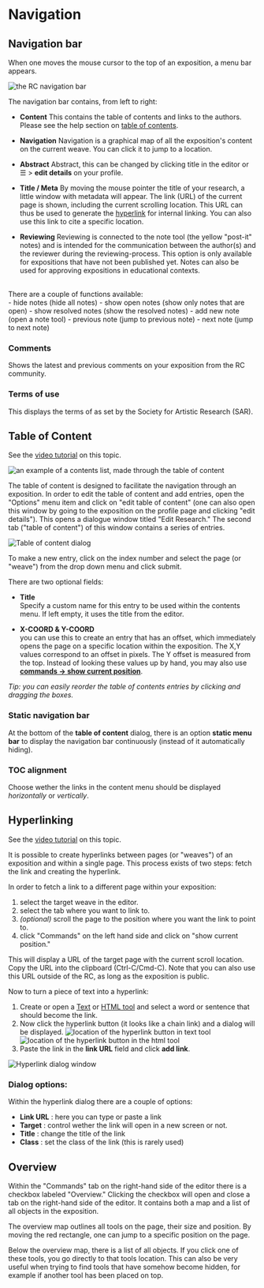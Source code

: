 <!-- TODO: Insert links to other parts of the documentation -->

# Navigation

## Navigation bar

When one moves the mouse cursor to the top of an exposition, a menu bar
appears. 

![the RC navigation bar](images/navigation-bar.png "image showing the navigation bar")  

The navigation bar contains, from left to right:

* __Content__ This contains the table of contents and links to the authors. Please see the help section on [table of contents](#table-of-content).

* __Navigation__ Navigation is a graphical map of all the exposition's
content on the current weave. You can click it to jump to a location.

* __Abstract__ Abstract, this can be changed by clicking title in the editor or ☰ > __edit details__ on your profile.

* __Title / Meta__ By moving the mouse pointer the title of
your research, a little window with metadata will appear. The link
(URL) of the current page is shown, including the current scrolling
location. This URL can thus be used to generate the [hyperlink](#hyperlinks) for
internal linking. You can also use this link to cite a specific
location.

* __Reviewing__
Reviewing is connected to the note tool (the yellow "post-it" notes)
and is intended for the communication between the author(s) and the
reviewer during the reviewing-process. This option is only available for expositions that have not been published yet. Notes can also be used for approving expositions in educational contexts.
<br />
There are a couple of functions available:
<br />
	- hide notes 			(hide all notes)
	- show open notes 		(show only notes that are open)
	- show resolved notes 	(show the resolved notes)
	- add new note 			(open a note tool)
	- previous note         (jump to previous note)
	- next note             (jump to next note)

### Comments

Shows the latest and previous comments on your exposition from the RC
community.

### Terms of use

This displays the terms of as set by the Society for Artistic Research (SAR).

## Table of Content

See the [video tutorial](https://www.researchcatalogue.net/view/273532/273533/54/759) on this topic.

![an example of a contents list, made through the table of content](images/table-of-content-example.png)

The table of content is designed to facilitate the navigation through
an exposition. In order to edit the table of content and add entries,
open the "Options" menu item and click on "edit table of content" (one
can also open this window by going to the exposition on the profile
page and clicking "edit details"). This opens a dialogue window titled
"Edit Research." The second tab ("table of content") of this window
contains a series of entries.

![Table of content dialog](images/table-of-content-dialog.png)

To make a new entry, click on the index number and select the page (or "weave") from the drop down menu and click submit.

There are two optional fields:

* __Title__\
Specify a custom name for this entry to be used within the contents menu.
If left empty, it uses the title from the editor.

* __X-COORD & Y-COORD__\
you can use this to create an entry that has an offset, which immediately opens the page on a specific location within the exposition. The X,Y values correspond to an offset in pixels. The Y offset is measured from the top. Instead of looking these values up by hand, you may also use [__commands -> show current position__](#set-default-position-show-current-position).

*Tip: you can easily reorder the table of contents entries by clicking and dragging the boxes.*

### Static navigation bar

At the bottom of the __table of content__ dialog, there is an option __static menu bar__ to display the navigation bar continuously (instead of it automatically hiding).

### TOC alignment

Choose wether the links in the content menu should be displayed *horizontally* or *vertically*.

## Hyperlinking

See the [video tutorial](https://www.researchcatalogue.net/view/273532/273533) on this topic.

It is possible to create hyperlinks between pages (or "weaves") of an
exposition and within a single page. This process exists of two steps: 
fetch the link and creating the hyperlink.

In order to fetch a link to a different page within your exposition:
  
1. select the target weave in the editor. 
2. select the tab where you want to link to.
3. *(optional)* scroll the page to the position where you want the link to point to.
4. click "Commands" on the left hand side and click on "show current
position."  

This will display a URL of the target page with the current scroll location. Copy the URL
into the clipboard (Ctrl-C/Cmd-C). Note that you can also use this URL outside of the RC, as long as the exposition is public.
 
Now to turn a piece of text into a hyperlink:  

1. Create or open a [Text](#text-tool) or [HTML tool](#HTML-tool) and select a word or sentence that should become the link.
2. Now click the hyperlink button (it looks like a chain link) and a dialog will be displayed.
![location of the hyperlink button in text tool](images/html-hyperlink.png)
![location of the hyperlink button in the html tool](images/text-hyperlink.png)
3. Paste the link in the __link URL__ field and click __add link__.

![Hyperlink dialog window](images/hyperlink-dialog.png)

### Dialog options:

Within the hyperlink dialog there are a couple of options:

* __Link URL__ : here you can type or paste a link 
* __Target__ : control wether the link will open in a new screen or not.
* __Title__ : change the title of the link
* __Class__ : set the class of the link (this is rarely used)

## Overview

Within the "Commands" tab on the right-hand side of the editor there
is a checkbox labeled "Overview." Clicking the checkbox will open
and close a tab on the right-hand side of
the editor. It contains both a map and a list of all objects in the exposition.

The overview map outlines all tools on the page, their size and position. By moving the red rectangle, one can jump to a specific position on the page.

Below the overview map, there is a list of all objects. If you click one of these tools, you go directly to that tools location. This can also be very useful when trying to find tools that have somehow become hidden, for example if another tool has been placed on top.

